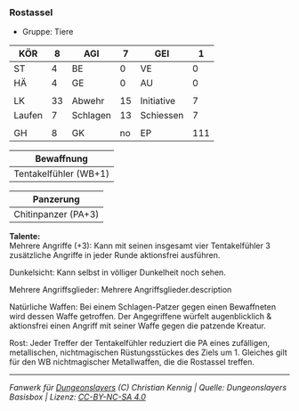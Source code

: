 ### Rostassel  
- Gruppe: Tiere  

| KÖR | 8 | AGI | 7 | GEI | 1 |
| --- | --- | --- | --- | --- | --- |
| ST | 4 | BE | 0 | VE | 0 |
| HÄ | 4 | GE | 0 | AU | 0 |
|  |  |  |  |  |  |
| LK | 33 | Abwehr | 15 | Initiative | 7 |
| Laufen | 7 | Schlagen | 13 | Schiessen | 7 |
|  |  |  |  |  |  |
| GH | 8 | GK | no | EP | 111 |


| Bewaffnung |
| --- |
| Tentakelfühler (WB+1) |


| Panzerung |
| --- |
| Chitinpanzer (PA+3) |


**Talente:**  
Mehrere Angriffe (+3): Kann mit seinen insgesamt vier Tentakelfühler 3 zusätzliche Angriffe in jeder Runde aktionsfrei ausführen.

Dunkelsicht: Kann selbst in völliger Dunkelheit noch sehen.

Mehrere Angriffsglieder: Mehrere Angriffsglieder.description

Natürliche Waffen: Bei einem Schlagen-Patzer gegen einen Bewaffneten wird dessen Waffe getroffen. Der Angegriffene würfelt augenblicklich & aktionsfrei einen Angriff mit seiner Waffe gegen die patzende Kreatur.

Rost: Jeder Treffer der Tentakelfühler reduziert die PA eines zufälligen, metallischen, nichtmagischen Rüstungsstückes des Ziels um 1. Gleiches gilt für den WB nichtmagischer Metallwaffen, die die Rostassel treffen.





___
*Fanwerk für [Dungeonslayers](https://www.dungeonslayers.net/) (C) Christian Kennig | Quelle: Dungeonslayers Basisbox | Lizenz: [CC-BY-NC-SA 4.0](https://creativecommons.org/licenses/by-nc-sa/4.0/deed.de)*